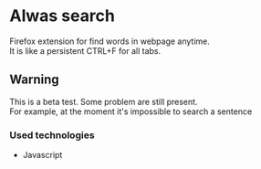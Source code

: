 # Alwas search 
Firefox extension for find words in webpage anytime.   
It is like a persistent CTRL+F for all tabs.

## Warning
This is a beta test. Some problem are still present.   
For example, at the moment it's impossible to search a sentence

### Used technologies 
* Javascript

